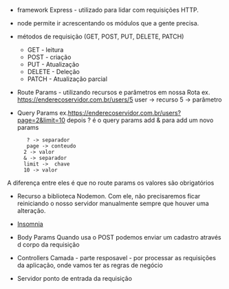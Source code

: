 - framework Express - utilizado para lidar com requisições HTTP.

- node permite ir acrescentando os módulos que a gente precisa.

- métodos de requisição (GET, POST, PUT, DELETE, PATCH)
    - GET - leitura
    - POST - criação
    - PUT - Atualização
    - DELETE - Deleção
    - PATCH - Atualização parcial

- Route Params - utilizando recursos e parâmetros em nossa Rota
    ex. https://enderecoservidor.com.br/users/5
        user -> recurso
        5 -> parâmetro

- Query Params
    ex.https://enderecoservidor.com.br/users?page=2&limit=10
         depois ? é o query params
         add & para add um novo params

         ? -> separador
         page -> conteudo
        2 -> valor
        & -> separador
        limit ->  chave
        10 -> valor

A diferença entre eles é que no route params os valores são obrigatórios

- Recurso a biblioteca Nodemon. Com ele, não precisaremos ficar reiniciando o nosso servidor manualmente sempre que houver uma alteração.

- [Insomnia](https://insomnia.rest/)

- Body Params
    Quando usa o POST podemos enviar um cadastro através d corpo da requisição

- Controllers
    Camada - parte resposavel - por processar as requisições da aplicação, onde vamos ter as regras de negócio

- Servidor
    ponto de entrada da requisição
